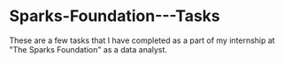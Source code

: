 # Sparks-Foundation---Tasks
These are a few tasks that I have completed as a part of my internship at "The Sparks Foundation" as a data analyst.
